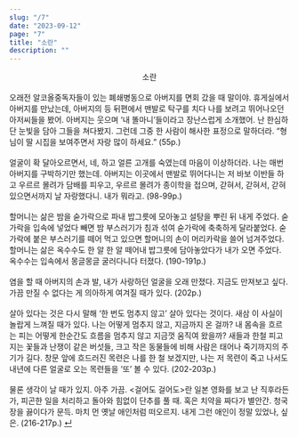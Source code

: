 ```yaml
---
slug: "/7"
date: "2023-09-12"
page: "7"
title: "소란"
description: ""
---
```


<div style="text-align: center">
  <span class="post-line">
    소란
  </span>
</div>

<br>
오래전 알코올중독자들이 있는 폐쇄병동으로 아버지를 면회 갔을 때 말이야. 휴게실에서 아버지를 만났는데, 아버지의 등 뒤편에서 맨발로 탁구를 치다 나를 보려고 뛰어나오던 아저씨들을 봤어. 아버지는 웃으며 ‘내 똘마니’들이라고 장난스럽게 소개했어. 난 한심하단 눈빛을 담아 그들을 쳐다봤지. 그런데 그중 한 사람이 해사한 표정으로 말하더라. “형님이 딸 시집을 보여주면서 자랑 많이 하세요.” (55p.)
<br><br>
얼굴이 확 달아오르면서, 네, 하고 얼른 고개를 숙였는데 마음이 이상하더라. 나는 매번 아버지를 구박하기만 했는데. 아버지는 이곳에서 맨발로 뛰어다니는 저 바보 이반들 하고 우르르 몰려가 담배를 피우고, 우르르 몰려가 종이학을 접으며, 갇혀서, 갇혀서, 갇혀 있으면서까지 날 자랑했다니. 내가 뭐라고. (98-99p.)
<br><br>
할머니는 삶은 밤을 숟가락으로 파내 밥그릇에 모아놓고 설탕을 뿌린 뒤 내게 주었다. 숟가락을 입속에 넣었다 빼면 밤 부스러기가 침과 섞여 숟가락에 축축하게 달라붙었다. 숟가락에 붙은 부스러기를 떼어 먹고 있으면 할머니의 손이 머리카락을 쓸어 넘겨주었다. 할머니는 삶은 옥수수도 한 알 한 알 떼어내 밥그릇에 담아놓았다가 내가 오면 주었다. 옥수수는 입속에서 몽글몽글 굴러다니다 터졌다. (190-191p.)
<br><br>
염을 할 때 아버지의 손과 발, 내가 사랑하던 얼굴을 오래 만졌다.
지금도 만져보고 싶다.
가끔 만질 수 없다는 게 의아하게 여겨질 때가 있다. (202p.)
<br><br>
살아 있다는 것은 다시 말해 ‘한 번도 멈추지 않고’ 살아 있다는 것이다. 새삼 이 사실이 놀랍게 느껴질 때가 있다. 나는 어떻게 멈추지 않고, 지금까지 온 걸까? 내 몸속을 흐르는 피는 어떻게 한순간도 흐름을 멈추지 않고 지금껏 움직여 왔을까? 새들과 한철 피고 지는 꽃들과 난쟁이 같은 버섯들, 크고 작은 동물들에 비해 사람은 태어나 죽기까지의 주기가 길다. 창문 앞에 흐드러진 목련은 나를 한 철 보겠지만, 나는 저 목련이 죽고 나서도 내년에 다른 얼굴로 오는 목련들을 ‘또’ 볼 수 있다. (202-203p.)
<br><br>
물론 생각이 날 때가 있지. 아주 가끔. <걸어도 걸어도>란 일본 영화를 보고 난 직후라든가, 피곤한 일을 처리하고 돌아와 힘없이 단추를 풀 때. 혹은 치약을 짜다가 별안간. 청국장을 끓이다가 문득. 마치 먼 옛날 애인처럼 떠오르지. 내게 그런 애인이 정말 있었나, 싶은. (216-217p.) <a href="/">↵</a>

